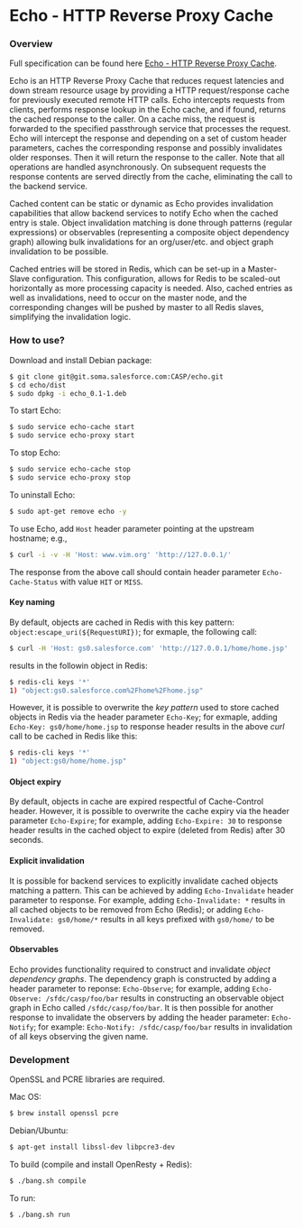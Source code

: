 # Echo - HTTP Reverse Proxy Cache

### Overview

Full specification can be found here [Echo - HTTP Reverse Proxy Cache](https://sfdc.co/echo).

Echo is an HTTP Reverse Proxy Cache that reduces request latencies and down stream resource usage by providing a HTTP request/response cache for previously executed remote HTTP calls.  Echo intercepts requests from clients, performs response lookup in the Echo cache, and if found, returns the cached response to the caller.  On a cache miss, the request is forwarded to the specified passthrough service that processes the request.  Echo will intercept the response and depending on a set of custom header parameters, caches the corresponding response and possibly invalidates older responses.  Then it will return the response to the caller.  Note that all operations are handled asynchronously.  On subsequent requests the response contents are served directly from the cache, eliminating the call to the backend service. 

Cached content can be static or dynamic as Echo provides invalidation capabilities that allow backend services to notify Echo when the cached entry is stale.  Object invalidation matching is done through patterns (regular expressions) or observables (representing a composite object dependency graph) allowing bulk invalidations for an org/user/etc. and object graph invalidation to be possible.  

Cached entries will be stored in Redis, which can be set-up in a Master-Slave configuration.  This configuration, allows for Redis to be scaled-out horizontally as more processing capacity is needed.  Also, cached entries as well as invalidations, need to occur on the master node, and the corresponding changes will be pushed by master to all Redis slaves, simplifying the invalidation logic.

### How to use?

Download and install Debian package:

```bash
$ git clone git@git.soma.salesforce.com:CASP/echo.git
$ cd echo/dist
$ sudo dpkg -i echo_0.1-1.deb
```

To start Echo:

```bash
$ sudo service echo-cache start
$ sudo service echo-proxy start
```

To stop Echo:

```bash
$ sudo service echo-cache stop
$ sudo service echo-proxy stop
```

To uninstall Echo:

```bash
$ sudo apt-get remove echo -y
```

To use Echo, add `Host` header parameter pointing at the upstream hostname; e.g.,

```bash
$ curl -i -v -H 'Host: www.vim.org' 'http://127.0.0.1/'
```

The response from the above call should contain header parameter `Echo-Cache-Status` with value `HIT` or `MISS`.

#### Key naming

By default, objects are cached in Redis with this key pattern: `object:escape_uri(${RequestURI})`; for exmaple, the following call:

```bash
$ curl -H 'Host: gs0.salesforce.com' 'http://127.0.0.1/home/home.jsp'
```

results in the followin object in Redis:

```bash
$ redis-cli keys '*'
1) "object:gs0.salesforce.com%2Fhome%2Fhome.jsp"
```

However, it is possible to overwrite the _key pattern_ used to store cached objects in Redis via the header parameter `Echo-Key`; for exmaple, adding `Echo-Key: gs0/home/home.jsp` to response header results in the above _curl_ call to be cached in Redis like this:

```bash
$ redis-cli keys '*'
1) "object:gs0/home/home.jsp"
```

#### Object expiry

By default, objects in cache are expired respectful of Cache-Control header.  However, it is possible to overwrite the cache expiry via the header parameter `Echo-Expire`; for example, adding `Echo-Expire: 30` to response header results in the cached object to expire (deleted from Redis) after 30 seconds.

#### Explicit invalidation

It is possible for backend services to explicitly invalidate cached objects matching a pattern.  This can be achieved by adding `Echo-Invalidate` header parameter to response.  For example, adding `Echo-Invalidate: *` results in all cached objects to be removed from Echo (Redis); or adding `Echo-Invalidate: gs0/home/*` results in all keys prefixed with `gs0/home/` to be removed.

#### Observables

Echo provides functionality required to construct and invalidate _object dependency graphs_.  The dependency graph is constructed by adding a header parameter to reponse: `Echo-Observe`; for example, adding `Echo-Observe: /sfdc/casp/foo/bar` results in constructing an observable object graph in Echo called `/sfdc/casp/foo/bar`.  It is then possible for another response to invalidate the observers by adding the header parameter: `Echo-Notify`; for example: `Echo-Notify: /sfdc/casp/foo/bar` results in invalidation of all keys observing the given name.

### Development
OpenSSL and PCRE libraries are required.

Mac OS:
```bash
$ brew install openssl pcre
```

Debian/Ubuntu:
```bash
$ apt-get install libssl-dev libpcre3-dev
```

To build (compile and install OpenResty + Redis):
```bash
$ ./bang.sh compile
```

To run:
```bash
$ ./bang.sh run
```
